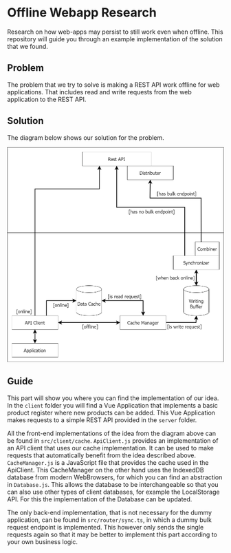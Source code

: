 # Offline Webapp Research

Research on how web-apps may persist to still work even when offline. This repository will guide you through an example implementation of the solution that we found.

## Problem

The problem that we try to solve is making a REST API work offline for web applications. That includes read and write requests from the web application to the REST API.

## Solution

The diagram below shows our solution for the problem.

![Diagram of the solution](docs/solution_diagram.png)

## Guide

This part will show you where you can find the implementation of our idea. In the `client` folder you will find a Vue Application that implements a basic product register where new products can be added. This Vue Application makes requests to a simple REST API provided in the `server` folder.

All the front-end implementations of the idea from the diagram above can be found in `src/client/cache`. `ApiClient.js` provides an implementation of an API client that uses our cache implementation. It can be used to make requests that automatically benefit from the idea described above. `CacheManager.js` is a JavaScript file that provides the cache used in the ApiClient. This CacheManager on the other hand uses the IndexedDB database from modern WebBrowsers, for which you can find an abstraction in `Database.js`. This allows the database to be interchangeable so that you can also use other types of client databases, for example the LocalStorage API. For this the implementation of the Database can be updated.

The only back-end implementation, that is not necessary for the dummy application, can be found in `src/router/sync.ts`, in which a dummy bulk request endpoint is implemented. This however only sends the single requests again so that it may be better to implement this part according to your own business logic.
